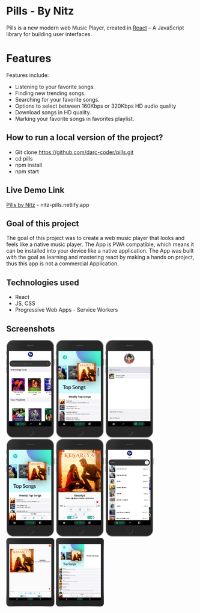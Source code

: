 # Pills - By Nitz

Pills is a new modern web Music Player, created in [React](https://reactjs.org/)  – A JavaScript library for building user interfaces. 


# Features

Features include: 

 - Listening to your favorite songs.
 - Finding new trending songs.
 - Searching for your favorite songs.
 - Options to select between 160Kbps or 320Kbps HD audio quality
 - Download songs in HD quality.
 - Marking your favorite songs in favorites playlist.


## How to run a local version of the project?

 - Git clone https://github.com/darc-coder/pills.git
 - cd pills
 - npm install
 - npm start
 
## Live Demo Link

[Pills by Nitz](https://nitz-pills.netlify.app/) - nitz-pills.netlify.app


## Goal of this project

The goal of this project was to create a web music player that looks and feels like a native music player. The App is PWA compatible, which means it can be installed into your device like a native application.
The App was built with the goal as learning and mastering react by making a hands on project, thus this app is not a commercial Application.   

## Technologies used

 - React
 - JS, CSS
 - Progressive Web Apps - Service Workers

## Screenshots


<img src="https://github.com/darc-coder/pills/raw/master/public/screenshots/Pills_1.png" width="128"/>
<img src="https://github.com/darc-coder/pills/raw/master/public/screenshots/Pills_2.png" width="128"/>
<img src="https://github.com/darc-coder/pills/raw/master/public/screenshots/Pills_3.png" width="128"/>
<img src="https://github.com/darc-coder/pills/raw/master/public/screenshots/Pills_4.png" width="128"/>
<img src="https://github.com/darc-coder/pills/raw/master/public/screenshots/Pills_5.png" width="128"/>
<img src="https://github.com/darc-coder/pills/raw/master/public/screenshots/Pills_6.png" width="128"/>
<img src="https://github.com/darc-coder/pills/raw/master/public/screenshots/Pills_7.png" width="128"/>
<img src="https://github.com/darc-coder/pills/raw/master/public/screenshots/Pills_8.png" width="128"/>
